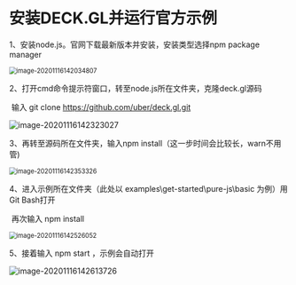 # 安装DECK.GL并运行官方示例

1、安装node.js。官网下载最新版本并安装，安装类型选择npm package manager

<img src="https://i.loli.net/2020/11/16/t3GSZPx1MufYbeH.png" alt="image-20201116142034807" style="zoom: 80%;" />

2、打开cmd命令提示符窗口，转至node.js所在文件夹，克隆deck.gl源码

​	  输入 git clone https://github.com/uber/deck.gl.git

<img src="https://i.loli.net/2020/11/16/RgVTXeAYPIhvmj5.png" alt="image-20201116142323027"  />

3、再转至源码所在文件夹，输入npm install（这一步时间会比较长，warn不用管)

<img src="https://i.loli.net/2020/11/16/L4F9eWktn1Hp8oP.png" alt="image-20201116142353326" style="zoom: 80%;" />

4、进入示例所在文件夹（此处以 examples\get-started\pure-js\basic 为例）用Git Bash打开

​	  再次输入 npm install

<img src="https://i.loli.net/2020/11/16/qMohpaBKRJ6L9x2.png" alt="image-20201116142526052" style="zoom: 80%;" />

5、接着输入 npm start ，示例会自动打开

![image-20201116142613726](https://i.loli.net/2020/11/16/aP9dhiKJVnDTtCX.png)